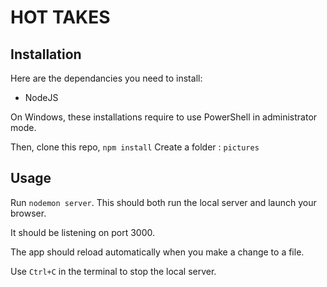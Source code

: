 # HOT TAKES #

## Installation ##

Here are the dependancies you need to install:
- NodeJS 

On Windows, these installations require to use PowerShell in administrator mode.

Then, clone this repo, `npm install`
Create a folder : `pictures`

## Usage ##

Run `nodemon server`. This should both run the local server and launch your browser.

It should be listening on port 3000.

The app should reload automatically when you make a change to a file.

Use `Ctrl+C` in the terminal to stop the local server.

